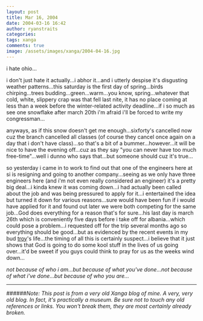 ```yaml
---
layout: post
title: Mar 16, 2004
date: 2004-03-16 16:42
author: ryanstraits
categories:
tags: xanga
comments: true
image: /assets/images/xanga/2004-04-16.jpg
---
```

i hate ohio...

<!-- break -->

i don't just hate it actually...i abhor it...and i utterly despise it's disgusting weather patterns...this saturday is the first day of spring...birds chirping...trees budding...green...warm...you know, spring...whatever that cold, white, slippery crap was that fell last nite, it has no place coming at less than a week before the winter-related activity deadline...if i so much as see one snowflake after march 20th i'm afraid i'll be forced to write my congressman...

anyways, as if this snow doesn't get me enough...sixforty's cancelled now cuz the branch cancelled all classes (of course they cancel once again on a day that i don't have class)...so that's a bit of a bummer...however...it will be nice to have the evening off...cuz as they say "you can never have too much free-time"...well i dunno who says that...but someone should cuz it's true...

so yesterday i came in to work to find out that one of the engineers here at si is resigning and going to another company...seeing as we only have three engineers here (and i'm not even really considered an engineer) it's a pretty big deal...i kinda knew it was coming down...i had actually been called about the job and was being pressured to apply for it...i entertained the idea but turned it down for various reasons...sure would have been fun if i would have applied for it and found out later we were both competing for the same job...God does everything for a reason that's for sure...his last day is march 26th which is conveniently five days before i take off for albania...which could pose a problem...i requested off for the trip several months ago so everything should be good...but as evidenced by the recent events in my bud <a href="http://www.xanga.com/abertroyle" target="_blank">troy</a>'s life...the timing of all this is certainly suspect...i believe that it just shows that God is going to do some kool stuff in the lives of us going over...it'd be sweet if you guys could think to pray for us as the weeks wind down...

<em>not because of who i am...but because of what you've done...not because of what i've done...but because of who you are...</em>

---

######*Note: This post is from a very old Xanga blog of mine. A very, very old blog. In fact, it's practically a museum. Be sure not to touch any old references or links. You won't break them, they are most certainly already broken.*